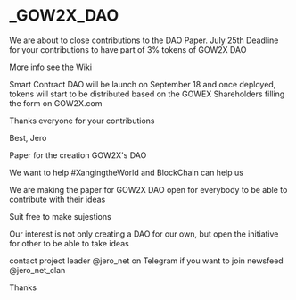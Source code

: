 # _GOW2X_DAO

We are about to close contributions to the DAO Paper. July 25th Deadline for your contributions to have part of 3% tokens of GOW2X DAO

More info see the Wiki

Smart Contract DAO will be launch on September 18 and once deployed, tokens will start to be distributed based on the GOWEX Shareholders filling the form on GOW2X.com 

Thanks everyone for your contributions

Best,
Jero


Paper for the creation GOW2X's DAO

We want to help #XangingtheWorld and BlockChain can help us

We are making the paper for GOW2X DAO open for everybody to be able to contribute with their ideas

Suit free to make sujestions

Our interest is not only creating a DAO for our own, but open the initiative for other to be able to take ideas

contact project leader @jero_net on Telegram
if you want to join newsfeed @jero_net_clan

Thanks

